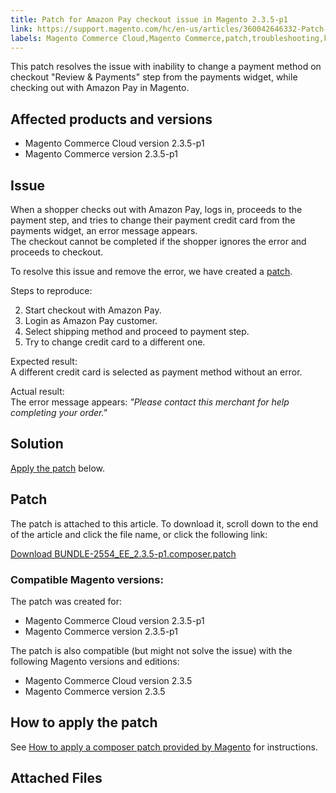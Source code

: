 ```yaml
---
title: Patch for Amazon Pay checkout issue in Magento 2.3.5-p1
link: https://support.magento.com/hc/en-us/articles/360042646332-Patch-for-Amazon-Pay-checkout-issue-in-Magento-2-3-5-p1
labels: Magento Commerce Cloud,Magento Commerce,patch,troubleshooting,known issues,Amazon Pay,2.3.5-p1
---
```


This patch resolves the issue with inability to change a payment method on checkout "Review & Payments" step from the payments widget, while checking out with Amazon Pay in Magento.

 Affected products and versions
------------------------------

 
 * Magento Commerce Cloud version 2.3.5-p1
 * Magento Commerce version 2.3.5-p1
 
 Issue
-----

 When a shopper checks out with Amazon Pay, logs in, proceeds to the payment step, and tries to change their payment credit card from the payments widget, an error message appears.  
 The checkout cannot be completed if the shopper ignores the error and proceeds to checkout.

 To resolve this issue and remove the error, we have created a [patch](https://support.magento.com/hc/en-us/article_attachments/360056411111/BUNDLE-2554_EE_2.3.5-p1.composer.patch). 

 Steps to reproduce:

 
 2. Start checkout with Amazon Pay.
 4. Login as Amazon Pay customer.
 6. Select shipping method and proceed to payment step.
 8. Try to change credit card to a different one.
 
 Expected result:  
 A different credit card is selected as payment method without an error.

 Actual result:  
 The error message appears: *"Please contact this merchant for help completing your order."*

 Solution
--------

 [Apply the patch](https://support.magento.com/hc/en-us/article_attachments/360056411111/BUNDLE-2554_EE_2.3.5-p1.composer.patch) below.

 Patch
-----

 The patch is attached to this article. To download it, scroll down to the end of the article and click the file name, or click the following link:

 [Download BUNDLE-2554\_EE\_2.3.5-p1.composer.patch](https://support.magento.com/hc/en-us/article_attachments/360056411111/BUNDLE-2554_EE_2.3.5-p1.composer.patch)

 ### Compatible Magento versions:

 The patch was created for:

 
 * Magento Commerce Cloud version 2.3.5-p1
 * Magento Commerce version 2.3.5-p1
 
 The patch is also compatible (but might not solve the issue) with the following Magento versions and editions:

 
 * Magento Commerce Cloud version 2.3.5
 * Magento Commerce version 2.3.5
 
 How to apply the patch
----------------------

 See [How to apply a composer patch provided by Magento](https://support.magento.com/hc/en-us/articles/360028367731) for instructions.

 Attached Files
--------------

